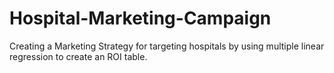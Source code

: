 # Hospital-Marketing-Campaign
Creating a Marketing Strategy for targeting hospitals by using multiple linear regression to create an ROI table. 

